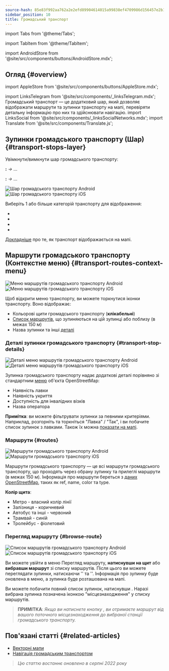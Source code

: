 ```yaml
---
source-hash: 85e83f992aa762a2e2efd89904614015a99838ef4709986d156457e2b1dd5ade
sidebar_position: 10
title: Громадський транспорт
---
```


import Tabs from '@theme/Tabs';

import TabItem from '@theme/TabItem';

import AndroidStore from '@site/src/components/buttons/AndroidStore.mdx';
## Огляд {#overview}
import AppleStore from '@site/src/components/buttons/AppleStore.mdx';

import LinksTelegram from '@site/src/components/_linksTelegram.mdx';
Громадський транспорт — це додатковий шар, який дозволяє відображати маршрути та зупинки транспорту на мапі, перевіряти детальну інформацію про них та здійснювати навігацію.
import LinksSocial from '@site/src/components/_linksSocialNetworks.mdx';
import Translate from '@site/src/components/Translate.js';

## Зупинки громадського транспорту (Шар) {#transport-stops-layer}

Увімкнути/вимкнути шар громадського транспорту:

**<Translate android="true" ids="android_button_seq"/>:** *<Translate android="true" ids="shared_string_menu,configure_map,rendering_category_transport"/> →* &#8230;

<p> </p>

**<Translate ios="true" ids="ios_button_seq"/>:** *<Translate ios="true" ids="shared_string_menu,configure_map,rendering_category_transport"/> →* &#8230;

<p> </p>

![Шар громадського транспорту Android](@site/static/img/map/pt_layer_android.png) ![Шар громадського транспорту iOS](@site/static/img/map/pt_layer_ios.png)

Виберіть 1 або більше категорій транспорту для відображення:

- <Translate android="true" ids="rendering_attr_transportStops_name"/>
- <Translate android="true" ids="rendering_attr_publicTransportMode_name"/>
- <Translate android="true" ids="rendering_attr_tramTrainRoutes_name"/>
- <Translate android="true" ids="rendering_attr_subwayMode_name"/>

[Докладніше](../map/vector-maps.md#transport) про те, як транспорт відображається на мапі.


## Маршрути громадського транспорту (Контекстне меню) {#transport-routes-context-menu}

![Меню маршрутів громадського транспорту Android](@site/static/img/map/pt_routemenu_android.png) ![Меню маршрутів громадського транспорту iOS](@site/static/img/map/pt_routemenu_ios.png)

Щоб відкрити меню транспорту, ви можете торкнутися іконки транспорту. Воно відображає:

- Кольорові щити громадського транспорту (**клікабельні**)
- [Список маршрутів](#routes), що зупиняються на цій зупинці або поблизу (в межах 150 м)
- Назва зупинки та інші [деталі](#transport-stop-details)

### Деталі зупинки громадського транспорту {#transport-stop-details}

![Деталі меню маршрутів громадського транспорту Android](@site/static/img/map/pt_routemenu_details_android.png) ![Деталі меню маршрутів громадського транспорту iOS](@site/static/img/map/pt_routemenu_details_ios.png)

Зупинка громадського транспорту надає додаткові деталі порівняно зі стандартним [меню](../map/map-context-menu.md#details) об'єкта OpenStreetMap:

- Наявність лавки
- Наявність укриття
- Доступність для інвалідних візків
- Назва оператора

**Примітка**: ви можете фільтрувати зупинки за певними критеріями. Наприклад, розгорніть та торкніться "Лавка" / "Так", і ви побачите список зупинок з лавками. Також їх можна [показати на мапі](../map/point-layers-on-map.md#search-results-poi-on-the-map).


### Маршрути {#routes}

![Маршрути громадського транспорту Android](@site/static/img/map/pt_routes_android.png) ![Маршрути громадського транспорту iOS](@site/static/img/map/pt_routes_ios.png) 

Маршрути громадського транспорту — це всі маршрути громадського транспорту, що проходять через обрану зупинку та прилеглі маршрути (в межах 150 м). Інформація про маршрути береться з [даних OpenStreetMap](https://wiki.openstreetmap.org/wiki/Public_transport), таких як ref, name, color та type.

**Колір щита**:

- Метро - власний колір лінії
- Залізниця - коричневий
- Автобус та інші - червоний
- Трамвай - синій
- Тролейбус - фіолетовий

### Перегляд маршруту {#browse-route}

![Список маршрутів громадського транспорту Android](@site/static/img/map/pt_route_list_android.png)  ![Список маршрутів громадського транспорту iOS](@site/static/img/map/pt_route_list_ios.png)

Ви можете увійти в меню Перегляд маршруту, **натиснувши на щит** або **вибравши маршрут** зі списку маршрутів. Після цього ви можете переглядати зупинки, натискаючи '<Translate android="true" ids="shared_string_previous"/>' та '<Translate android="true" ids="shared_string_next"/>'. Інформація про зупинку буде оновлена в меню, а зупинка буде розташована на мапі.

Ви можете побачити повний список зупинок, натиснувши <Translate android="true" ids="rendering_category_details"/>. Наразі вибрана зупинка позначена іконкою "місцезнаходження" у списку маршрутів.

> **ПРИМІТКА**: *Якщо ви натиснете кнопку <Translate android="true" ids="get_directions"/>, ви отримаєте маршрут від вашого поточного місцезнаходження до вибраної станції громадського транспорту.*


## Пов'язані статті {#related-articles}

- [Векторні мапи](../map/vector-maps.md)
- [Навігація громадським транспортом](../navigation/routing/public-transport-navigation.md)

> *Цю статтю востаннє оновлено в серпні 2022 року*
